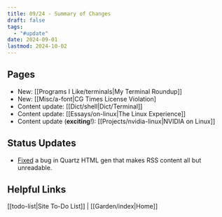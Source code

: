 ```yaml
---
title: 09/24 - Summary of Changes
draft: false
tags:
  - "#update"
date: 2024-09-01
lastmod: 2024-10-02
---
```

## Pages
- New: [[Programs I Like/terminals|My Terminal Roundup]]
- New: [[Misc/a-font|CG Times License Violation]
- Content update: [[Dict/shell|Dict/Terminal]]
- Content update: [[Essays/on-linux|The Linux Experience]]
- Content update (**exciting**!): [[Projects/nvidia-linux|NVIDIA on Linux]]
## Status Updates
- [Fixed](https://github.com/jackyzha0/quartz/pull/1409) a bug in Quartz HTML gen that makes RSS content all but unreadable. 
## Helpful Links
[[todo-list|Site To-Do List]] | [[Garden/index|Home]]
